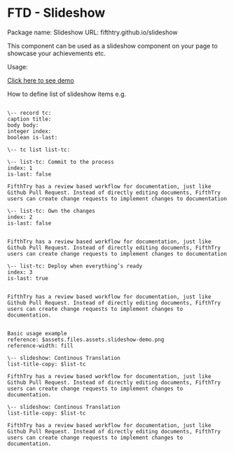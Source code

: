 # FTD - Slideshow

Package name: Slideshow
URL: fifthtry.github.io/slideshow

This component can be used as a slideshow component on your page to showcase your achievements etc.

Usage:

<a href="fifthtry.github.io/slideshow" target="_blank">Click here to see demo</a>

How to define list of slideshow items e.g.

```ftd

\-- record tc:
caption title:
body body:
integer index:
boolean is-last:

\-- tc list list-tc:

\-- list-tc: Commit to the process
index: 1
is-last: false

FifthTry has a review based workflow for documentation, just like Github Pull Request. Instead of directly editing documents, FifthTry users can create change requests to implement changes to documentation

\-- list-tc: Own the changes
index: 2
is-last: false


FifthTry has a review based workflow for documentation, just like Github Pull Request. Instead of directly editing documents, FifthTry users can create change requests to implement changes to documentation

\-- list-tc: Deploy when everything’s ready
index: 3
is-last: true


FifthTry has a review based workflow for documentation, just like Github Pull Request. Instead of directly editing documents, FifthTry users can create change requests to implement changes to documentation.


Basic usage example
reference: $assets.files.assets.slideshow-demo.png
reference-width: fill

\-- slideshow: Continous Translation
list-title-copy: $list-tc

FifthTry has a review based workflow for documentation, just like Github Pull Request. Instead of directly editing documents, FifthTry users can create change requests to implement changes to documentation.

\-- slideshow: Continous Translation
list-title-copy: $list-tc

FifthTry has a review based workflow for documentation, just like Github Pull Request. Instead of directly editing documents, FifthTry users can create change requests to implement changes to documentation.
```

